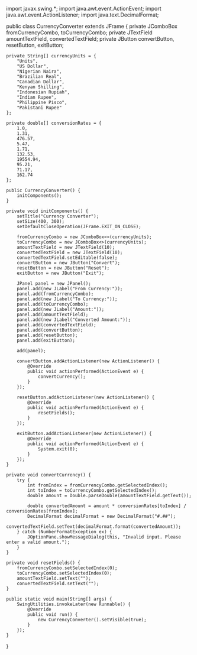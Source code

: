 import javax.swing.*;
import java.awt.event.ActionEvent;
import java.awt.event.ActionListener;
import java.text.DecimalFormat;

public class CurrencyConverter extends JFrame {
    private JComboBox<String> fromCurrencyCombo, toCurrencyCombo;
    private JTextField amountTextField, convertedTextField;
    private JButton convertButton, resetButton, exitButton;

    private String[] currencyUnits = {
        "Units",
        "US Dollar",
        "Nigerian Naira",
        "Brazilian Real",
        "Canadian Dollar",
        "Kenyan Shilling",
        "Indonesian Rupiah",
        "Indian Rupee",
        "Philippine Pisco",
        "Pakistani Rupee"
    };

    private double[] conversionRates = {
        1.0,
        1.31,
        476.57,
        5.47,
        1.71,
        132.53,
        19554.94,
        95.21,
        71.17,
        162.74
    };

    public CurrencyConverter() {
        initComponents();
    }

    private void initComponents() {
        setTitle("Currency Converter");
        setSize(400, 300);
        setDefaultCloseOperation(JFrame.EXIT_ON_CLOSE);

        fromCurrencyCombo = new JComboBox<>(currencyUnits);
        toCurrencyCombo = new JComboBox<>(currencyUnits);
        amountTextField = new JTextField(10);
        convertedTextField = new JTextField(10);
        convertedTextField.setEditable(false);
        convertButton = new JButton("Convert");
        resetButton = new JButton("Reset");
        exitButton = new JButton("Exit");

        JPanel panel = new JPanel();
        panel.add(new JLabel("From Currency:"));
        panel.add(fromCurrencyCombo);
        panel.add(new JLabel("To Currency:"));
        panel.add(toCurrencyCombo);
        panel.add(new JLabel("Amount:"));
        panel.add(amountTextField);
        panel.add(new JLabel("Converted Amount:"));
        panel.add(convertedTextField);
        panel.add(convertButton);
        panel.add(resetButton);
        panel.add(exitButton);

        add(panel);

        convertButton.addActionListener(new ActionListener() {
            @Override
            public void actionPerformed(ActionEvent e) {
                convertCurrency();
            }
        });

        resetButton.addActionListener(new ActionListener() {
            @Override
            public void actionPerformed(ActionEvent e) {
                resetFields();
            }
        });

        exitButton.addActionListener(new ActionListener() {
            @Override
            public void actionPerformed(ActionEvent e) {
                System.exit(0);
            }
        });
    }

    private void convertCurrency() {
        try {
            int fromIndex = fromCurrencyCombo.getSelectedIndex();
            int toIndex = toCurrencyCombo.getSelectedIndex();
            double amount = Double.parseDouble(amountTextField.getText());
            
            double convertedAmount = amount * conversionRates[toIndex] / conversionRates[fromIndex];
            DecimalFormat decimalFormat = new DecimalFormat("#.##");
            convertedTextField.setText(decimalFormat.format(convertedAmount));
        } catch (NumberFormatException ex) {
            JOptionPane.showMessageDialog(this, "Invalid input. Please enter a valid amount.");
        }
    }

    private void resetFields() {
        fromCurrencyCombo.setSelectedIndex(0);
        toCurrencyCombo.setSelectedIndex(0);
        amountTextField.setText("");
        convertedTextField.setText("");
    }

    public static void main(String[] args) {
        SwingUtilities.invokeLater(new Runnable() {
            @Override
            public void run() {
                new CurrencyConverter().setVisible(true);
            }
        });
    }
}
